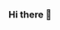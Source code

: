 ### Hi there 👋

<!--
**camilasrody/camilasrody** is a ✨ _special_ ✨ repository because its `README.md` (this file) appears on your GitHub profile.

Here are some ideas to get you started:

- 🔭 I’m currently working on ...
- 🌱 I’m currently learning new technologies, but i luv working with web development
- 👯 I’m looking to collaborate on ...
- 🤔 I’m looking for help with ...
- 💬 Ask me about anything
- 📫 How to reach me: you can reach me by e-mail: camilasrody@gmail.com, and in https://camilarody.me
- 😄 Pronouns: ...
- ⚡ Fun fact: i like training muay thai to become a super fighter, i love to eat and cook eastern food, i'm very competitive in video games, and i love to talk, you can call me to talk about anything.
-->

